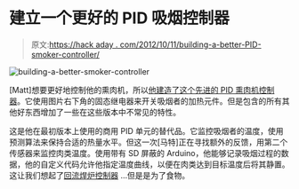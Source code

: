 # 建立一个更好的 PID 吸烟控制器

> 原文:[https://hack aday . com/2012/10/11/building-a-better-PID-smoker-controller/](https://hackaday.com/2012/10/11/building-a-better-pid-smoker-controller/)

![](../Images/c2531f9cd2d516ab58c4df62fbec47fc.png "building-a-better-smoker-controller")

[Matt]想要更好地控制他的熏肉机，所以[他建造了这个先进的 PID 熏肉机控制器](http://mhkaufman.blogspot.com/2012/10/fancier-smoker-controller.html)。它使用图片右下角的固态继电器来开关吸烟者的加热元件。但是包含的所有其他好东西增加了一些在这些版本中不常见的特性。

这是他在最初版本上使用的商用 PID 单元的替代品。它监控吸烟者的温度，使用预测算法来保持合适的热量水平。但这一次[马特]正在寻找额外的反馈，用第二个传感器来监控肉类温度。使用带有 SD 屏蔽的 Arduino，他能够记录吸烟过程的数据，他的自定义代码允许他指定温度曲线，以便在肉类达到目标温度后将其静置。这让我们想起了[回流焊炉控制器](http://hackaday.com/2011/11/24/toaster-oven-reflow-control-without-modifying-the-oven/) …但是是为了食物。